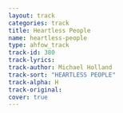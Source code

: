 ```yaml
---
layout: track
categories: track
title: Heartless People
name: heartless-people
type: ahfow_track
track-id: 380
track-lyrics: 
track-author: Michael Holland
track-sort: "HEARTLESS PEOPLE"
track-alpha: H
track-original: 
cover: true
---
```

